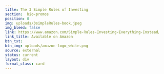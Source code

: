 ```yaml
---
title: The 3 Simple Rules of Investing
section:  bio-promos
position: 0
img: uploads/3simpleRules-book.jpeg
img_bleed: false
link: https://www.amazon.com/Simple-Rules-Investing-Everything-Instead/dp/1626561621/ref=sr_1_1?ie=UTF8&qid=1487016255&sr=8-1&keywords=edesess
link_title: Available on Amazon
btn_txt: 
btn_img: uploads/amazon-logo_white.png
source: external
status: current
layout: div
format_class: card
---
```

